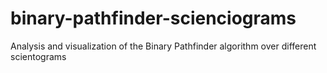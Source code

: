# binary-pathfinder-scienciograms
Analysis and visualization of the Binary Pathfinder algorithm over different scientograms
